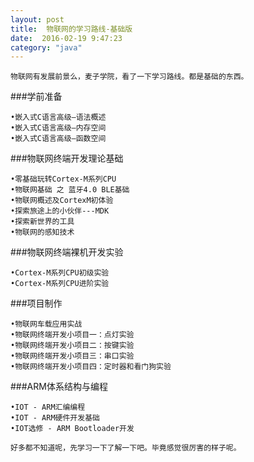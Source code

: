 ```yaml
---
layout: post
title:  物联网的学习路线-基础版
date:  2016-02-19 9:47:23
category: "java"
---
```




    物联网有发展前景么，麦子学院，看了一下学习路线。都是基础的东西。
###学前准备  

    •嵌入式C语言高级—语法概述
    •嵌入式C语言高级—内存空间
    •嵌入式C语言高级—函数空间

###物联网终端开发理论基础   

    •零基础玩转Cortex-M系列CPU
    •物联网基础 之 蓝牙4.0 BLE基础
    •物联网概述及CortexM初体验
    •探索旅途上的小伙伴---MDK
    •探索新世界的工具
    •物联网的感知技术

###物联网终端裸机开发实验   

    •Cortex-M系列CPU初级实验
    •Cortex-M系列CPU进阶实验

###项目制作  

    •物联网车载应用实战
    •物联网终端开发小项目一：点灯实验
    •物联网终端开发小项目二：按键实验
    •物联网终端开发小项目三：串口实验
    •物联网终端开发小项目四：定时器和看门狗实验

###ARM体系结构与编程  

    •IOT - ARM汇编编程
    •IOT - ARM硬件开发基础
    •IOT选修 - ARM Bootloader开发

    好多都不知道呢，先学习一下了解一下吧。毕竟感觉很厉害的样子呢。
